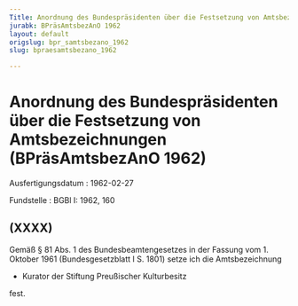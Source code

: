 ```yaml
---
Title: Anordnung des Bundespräsidenten über die Festsetzung von Amtsbezeichnungen
jurabk: BPräsAmtsbezAnO 1962
layout: default
origslug: bpr_samtsbezano_1962
slug: bpraesamtsbezano_1962

---
```


# Anordnung des Bundespräsidenten über die Festsetzung von Amtsbezeichnungen (BPräsAmtsbezAnO 1962)

Ausfertigungsdatum
:   1962-02-27

Fundstelle
:   BGBl I: 1962, 160



## (XXXX)

Gemäß § 81 Abs. 1 des Bundesbeamtengesetzes in der Fassung vom 1. Oktober 1961 (Bundesgesetzblatt I S. 1801) setze ich die Amtsbezeichnung

*   Kurator der Stiftung Preußischer Kulturbesitz



fest.

